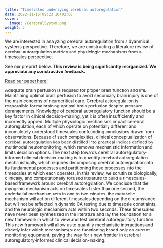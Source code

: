 ```yaml
---
title: "Timescales underlying cerebral autoregulation"
date: 2022-11-15T09:23:10+02:00
cover:
  image: /CerebralSystem.png
weight: 3
---
```


We are interested in analyzing cerebral autoregulation from a dyanmical systems perspective. Therefore, we are constructing a literature review of cerebral autoregulation metrics and physiologic mechanisms from a timescales perspective.

See our preprint below. **This review is being significantly reorganized. We appreciate any constructive feedback.**

[Read our paper here!](/FullPaper_CATimescales.pdf)


Adequate brain perfusion is required for proper brain function and life. Maintaining optimal brain perfusion to avoid secondary brain injury is one of the main concerns of neurocritical care. Cerebral autoregulation is responsible for maintaining optimal brain perfusion despite pressure derangements. Knowledge of cerebral autoregulatory function should be a key factor in clinical decision-making, yet it is often insufficiently and incorrectly applied. Multiple physiologic mechanisms impact cerebral autoregulation, each of which operate on potentially different and incompletely understood timescales confounding conclusions drawn from observations. Because of such complexities, clinical conceptualization of cerebral autoregulation has been distilled into practical indices defined by multimodal neuromonitoring, which removes mechanistic information and limits decision options. The next step towards cerebral autoregulatory-informed clinical decision-making is to quantify cerebral autoregulation mechanistically, which requires decomposing cerebral autoregulation into its fundamental processes and partitioning those processes into the timescales at which each operates. In this review, we scrutinize biologically, clinically, and computationally focused literature to build a timescales-based framework around cerebral autoregulation. We conclude that the myogenic mechanism acts on timescales faster than one second, the endothelial mechanism acts in one to two minutes, the metabolic mechanism will act on different timescales depending on the circumstance but will not be reflected in dynamic CA testing due to timescale constraints, and the neurologic mechanism acts within two seconds. These timescales have never been synthesized in the literature and lay the foundation for a new framework in which to view and test cerebral autoregulatory function. This new framework will allow us to quantify mechanistic interactions and directly infer which mechanism(s) are functioning based only on current monitoring equipment, paving the way for a new frontier in cerebral autoregulatory-informed clinical decision-making.
